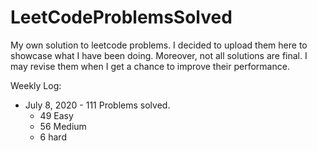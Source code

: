 # LeetCodeProblemsSolved

My own solution to leetcode problems. I decided to upload them here to showcase what I have been doing.
Moreover, not all solutions are final. I may revise them when I get a chance to improve their performance.

Weekly Log:

- July 8, 2020 - 111 Problems solved.
    * 49 Easy
    * 56 Medium
    * 6 hard

